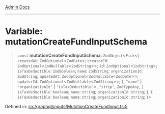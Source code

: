 [Admin Docs](/)

***

# Variable: mutationCreateFundInputSchema

> `const` **mutationCreateFundInputSchema**: `ZodObject`\<`Pick`\<\{ `createdAt`: `ZodOptional`\<`ZodDate`\>; `creatorId`: `ZodOptional`\<`ZodNullable`\<`ZodString`\>\>; `id`: `ZodOptional`\<`ZodString`\>; `isTaxDeductible`: `ZodBoolean`; `name`: `ZodString`; `organizationId`: `ZodString`; `updatedAt`: `ZodOptional`\<`ZodNullable`\<`ZodDate`\>\>; `updaterId`: `ZodOptional`\<`ZodNullable`\<`ZodString`\>\>; \}, `"name"` \| `"organizationId"` \| `"isTaxDeductible"`\>, `"strip"`, `ZodTypeAny`, \{ `isTaxDeductible`: `boolean`; `name`: `string`; `organizationId`: `string`; \}, \{ `isTaxDeductible`: `boolean`; `name`: `string`; `organizationId`: `string`; \}\>

Defined in: [src/graphql/inputs/MutationCreateFundInput.ts:5](https://github.com/Sourya07/talawa-api/blob/aac5f782223414da32542752c1be099f0b872196/src/graphql/inputs/MutationCreateFundInput.ts#L5)
